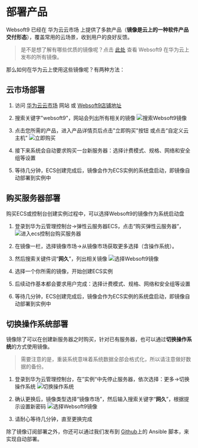 # 部署产品

Websoft9 已经在 华为云云市场 上提供了多款产品（**镜像是云上的一种软件产品交付形态**），覆盖常用的云场景，收到用户的良好反馈。

>  是不是想了解有哪些优质的镜像呢？点击 [此处](https://marketplace.huaweicloud.com/seller/e57458aa054b430fb2f82a066105f986) 查看 Websoft9 在华为云上发布的所有镜像。

那么如何在华为云上使用这些镜像呢？有两种方法：

## 云市场部署

1. 访问 [华为云云市场](https://marketplace.huaweicloud.com/all/?q=JXdlYnNvZnQ5JQ) 网站 或 [Websoft9店铺地址](https://marketplace.huaweicloud.com/seller/e57458aa054b430fb2f82a066105f986)

2. 搜索关键字"websoft9"，网站会列出所有相关的镜像
   ![搜索Websoft9镜像](https://libs.websoft9.com/Websoft9/DocsPicture/zh/huaweicloud/huaweicloud-buy-websoft9.png) 

3. 点击您所需的产品，进入产品详情页后点击"立即购买"按钮 或点击“自定义云主机”
   ![立即购买](https://libs.websoft9.com/Websoft9/DocsPicture/zh/huaweicloud/huaweicloud-buyimage-websoft9.png) 
4. 接下来系统会自动要求购买一台新服务器：选择计费模式、规格、网络和安全组等设置
5. 等待几分钟，ECS创建完成后，镜像会作为ECS实例的系统盘启动，即镜像自动部署到实例中


## 购买服务器部署

购买ECS或控制台创建实例过程中，可以选择Websoft9的镜像作为系统启动盘

1. 登录到华为云管理控制台->弹性云服务器ECS，点击“购买弹性云服务器”，
   ![进入ecs控制台购买服务器](https://libs.websoft9.com/Websoft9/DocsPicture/zh/huaweicloud/huaweicloud-buyecs-websoft9.png)
2. 在镜像一栏，选择镜像市场->从镜像市场获取更多选择（含操作系统）。
3. 然后搜索关键件词“**网久**”，列出相关镜像
   ![选择Websoft9镜像](https://libs.websoft9.com/Websoft9/DocsPicture/zh/huaweicloud/huaweicloud-selectimage-websoft9.png)

4. 选择一个你所需的镜像，开始创建ECS实例
5. 后续动作基本都会要求用户完成：选择计费模式、规格、网络和安全组等设置
6. 等待几分钟，ECS创建完成后，镜像会作为ECS实例的系统盘启动，即镜像自动部署到实例中

## 切换操作系统部署

镜像除了可以在创建新服务器之时购买，针对已有服务器，也可以通过**切换操作系统**的方式使用镜像。

> 需要注意的是，重装系统意味着系统数据全部会格式化，所以请注意做好数据的备份。

1. 登录到华为云管理控制台，在”实例“中先停止服务器，依次选择：更多->切换操作系统 
   ![切换操作系统](https://libs.websoft9.com/Websoft9/DocsPicture/zh/huaweicloud/huaweicloud-changesysdisk-websoft9.png)

2. 确认更换后，镜像类型选择“镜像市场”，然后输入搜索关键字“**网久**”，根据提示设置新密码
   ![选择Websoft9镜像](https://libs.websoft9.com/Websoft9/DocsPicture/zh/huaweicloud/huaweicloud-changeimage-websoft9.png)

3. 请耐心等待几分钟，直至更换完成

除了镜像订阅部署之外，你还可以通过我们发布到 [Github](https://github.com/websoft9)上的 Ansible 脚本，来实现自动部署。